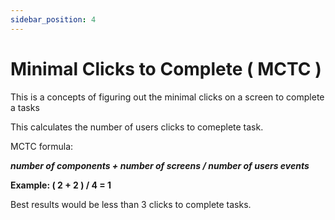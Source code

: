 ```yaml
---
sidebar_position: 4
---
```


# Minimal Clicks to Complete ( MCTC )

This is a concepts of figuring out the minimal clicks on a screen to complete a tasks

This calculates the number of users clicks to comeplete task.

MCTC formula:

**_number of components + number of screens / number of users events_**

**Example: ( 2 + 2 ) / 4 = 1**

Best results would be less than 3 clicks to complete tasks.
